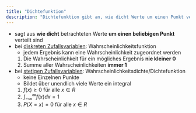 ```yaml
---
title: "Dichtefunktion"
description: "Dichtefunktion gibt an, wie dicht Werte um einen Punkt verteilt sind. Bei diskreten Zufallsvariablen ist es die Wahrscheinlichkeitsfunktion, bei stetigen die Wahrscheinlichkeitsdichte. Eigenschaften sind Nichtnegativität und Integral über alle Werte gleich 1."
---
```


- sagt aus **wie dicht** betrachteten Werte **um einen beliebigen Punkt** verteilt sind
- bei [diskreten Zufallsvariablen](/open-fidup/lerninhalte/zufallsvariable): Wahrscheinlichkeitsfunktion
	- jedem Ergebnis kann eine Wahrscheinlichkeit zugeordnet werden
	1. Die Wahrscheinlichkeit für ein mögliches Ergebnis **nie kleiner 0**
	2. Summe aller Wahrscheinlichkeiten **immer 1**
- bei [stetigen Zufallsvariablen](/open-fidup/lerninhalte/zufallsvariable): Wahrscheinlichkeitsdichte/Dichtefunktion
	- keine Einzelnen Punkte
	- Bildet über unendlich viele Werte ein integral
	1. $f(x) \geq 0$ für alle $x \in R$
	2. $\int^{\infty}_{-\infty} f(x)dx = 1$
	3. $P(X = x) = 0$ für alle $x \in R$